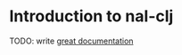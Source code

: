 # Introduction to nal-clj

TODO: write [great documentation](http://jacobian.org/writing/what-to-write/)
